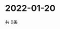 # 2022-01-20
  共 0条

  <!-- BEGIN -->
  <!-- 最后更新时间Thu Jan 20 2022 07:05:56 GMT+0000 (Coordinated Universal Time) -->
  
  <!-- END -->
  
  